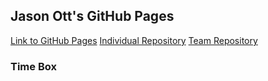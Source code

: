 ## Jason Ott's GitHub Pages

[Link to GitHub Pages](https://jasono12.github.io/jasonott-csp3/)
[Individual Repository](https://github.com/JasonO12/jasonott-csp3)
[Team Repository](https://github.com/LindaLiu1202/just_cakes)

### Time Box





